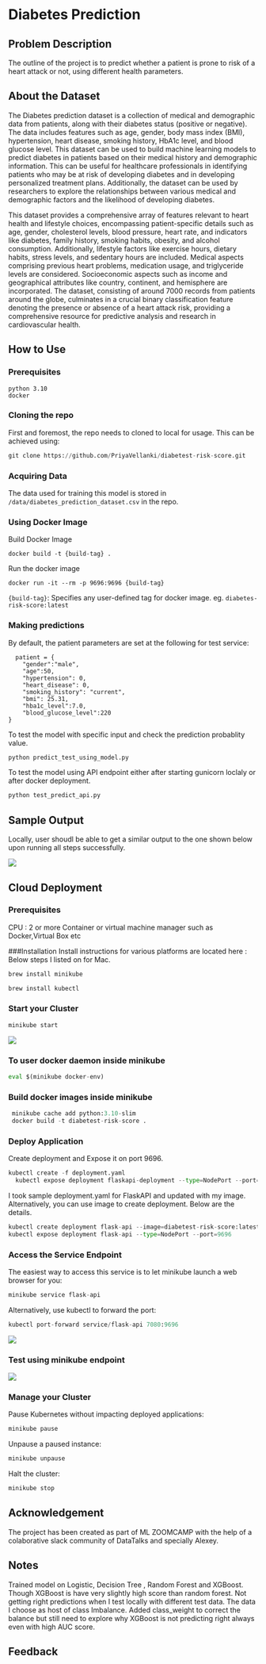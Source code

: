 # Diabetes Prediction

## Problem Description

The outline of the project is to predict whether a patient is prone to risk of a heart attack or not, using different health parameters.


## About the Dataset
 
The Diabetes prediction dataset is a collection of medical and demographic data from patients, along with their diabetes status (positive or negative). The data includes features such as age, gender, body mass index (BMI), hypertension, heart disease, smoking history, HbA1c level, and blood glucose level. This dataset can be used to build machine learning models to predict diabetes in patients based on their medical history and demographic information. This can be useful for healthcare professionals in identifying patients who may be at risk of developing diabetes and in developing personalized treatment plans. Additionally, the dataset can be used by researchers to explore the relationships between various medical and demographic factors and the likelihood of developing diabetes.

This dataset provides a comprehensive array of features relevant to heart health and lifestyle choices, encompassing patient-specific details such as age, gender, cholesterol levels, blood pressure, heart rate, and indicators like diabetes, family history, smoking habits, obesity, and alcohol consumption. Additionally, lifestyle factors like exercise hours, dietary habits, stress levels, and sedentary hours are included. Medical aspects comprising previous heart problems, medication usage, and triglyceride levels are considered. Socioeconomic aspects such as income and geographical attributes like country, continent, and hemisphere are incorporated. The dataset, consisting of around 7000 records from patients around the globe, culminates in a crucial binary classification feature denoting the presence or absence of a heart attack risk, providing a comprehensive resource for predictive analysis and research in cardiovascular health.

## How to Use 

### Prerequisites

```
python 3.10
docker
```

### Cloning the repo

First and foremost, the repo needs to cloned to local for usage. This can be achieved using:

```python
git clone https://github.com/PriyaVellanki/diabetest-risk-score.git
```

### Acquiring Data

The data used for training this model is stored in `/data/diabetes_prediction_dataset.csv` in the repo.

### Using Docker Image

Build Docker Image

```
docker build -t {build-tag} .
```
Run the docker image

```
docker run -it --rm -p 9696:9696 {build-tag}
```


`{build-tag}`: Specifies any user-defined tag for docker image. eg. `diabetes-risk-score:latest `

### Making predictions

By default, the patient parameters are set at the following for test service:

```
  patient = {
    "gender":"male",
    "age":50,
    "hypertension": 0,
    "heart_disease": 0,
    "smoking_history": "current",
    "bmi": 25.31,
    "hba1c_level":7.0,
    "blood_glucose_level":220
}
```

To test the model with specific input and check the prediction probablity value.

```python
python predict_test_using_model.py
```
To test the model using API endpoint either after starting gunicorn loclaly or after docker deployment.

```python
python test_predict_api.py
```

## Sample Output

Locally, user shoudl be able to get a similar output to the one shown below upon running all steps successfully.

![](https://user-images.githubusercontent.com/36514922/281501596-f29725d2-cd80-41cb-9428-847c318426ed.png)

## Cloud Deployment

### Prerequisites
CPU : 2 or more
Container or virtual machine manager such as Docker,Virtual Box etc

###Installation
Install instructions for various platforms are located here :
Below steps I listed on for Mac.

```python
brew install minikube
```

```python
brew install kubectl
```

### Start your Cluster

```python
minikube start
```
![](https://user-images.githubusercontent.com/36514922/281518330-5853874d-ea4a-4c35-83f7-3bd1a86c74a6.png)

### To user docker daemon inside minikube
```python
eval $(minikube docker-env)
```
### Build docker images inside minikube
```python
 minikube cache add python:3.10-slim
 docker build -t diabetest-risk-score .
```
### Deploy Application
Create deployment and Expose it on port 9696. 
```python
kubectl create -f deployment.yaml 
  kubectl expose deployment flaskapi-deployment --type=NodePort --port=9696
```
I took sample deployment.yaml for FlaskAPI and updated with my image.
Alternatively, you can use image to create deployment. Below are the details.
```python
kubectl create deployment flask-api --image=diabetest-risk-score:latest
kubectl expose deployment flask-api --type=NodePort --port=9696
```
### Access the Service Endpoint

The easiest way to access this service is to let minikube launch a web browser for you:
```python
minikube service flask-api
```

Alternatively, use kubectl to forward the port:
```python
kubectl port-forward service/flask-api 7080:9696
```
![](https://user-images.githubusercontent.com/36514922/281518174-718a8268-f511-41a6-948d-3760b61d39e7.png)

### Test using minikube endpoint 

![](https://user-images.githubusercontent.com/36514922/281518254-1745f1b6-2053-4dc6-93f6-e455950677a9.png)

### Manage your Cluster
Pause Kubernetes without impacting deployed applications:
```python
minikube pause
```

Unpause a paused instance:
```python
minikube unpause
```
Halt the cluster:

```python
minikube stop
```

## Acknowledgement

The project has been created as part of ML ZOOMCAMP with the help of a colaborative slack community of DataTalks and specially Alexey.

## Notes
Trained model on Logistic, Decision Tree , Random Forest and XGBoost. Though XGBoost is have very slightly high score than random forest. Not getting right predictions when I test locally with different test data. The data I choose as host of class Imbalance. Added class_weight to correct the balance but still need to explore why XGBoost is not predicting right always even with high AUC score.

## Feedback

